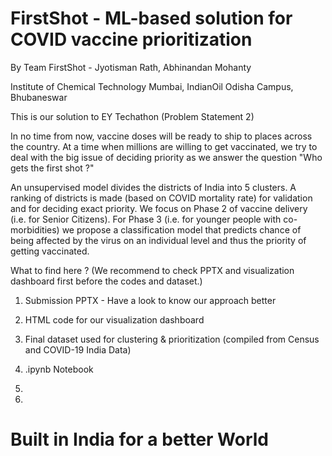 # FirstShot - ML-based solution for COVID vaccine prioritization

By Team FirstShot - Jyotisman Rath, Abhinandan Mohanty

Institute of Chemical Technology Mumbai, IndianOil Odisha Campus, Bhubaneswar

This is our solution to EY Techathon (Problem Statement 2)

In no time from now, vaccine doses will be ready to ship to places across the country. At a time when millions are willing to get vaccinated, we try to deal with the big issue of deciding priority as we answer the question "Who gets the first shot ?"

An unsupervised model divides the districts of India into 5 clusters. A ranking of districts is made (based on COVID mortality rate) for validation and for deciding exact priority. We focus on Phase 2 of vaccine delivery (i.e. for Senior Citizens). 
For Phase 3 (i.e. for younger people with co-morbidities) we propose a classification model that predicts chance of being affected by the virus on an individual level and thus the priority of getting vaccinated.

What to find here ? 
(We recommend to check PPTX and visualization dashboard first before the codes and dataset.)

1. Submission PPTX - Have a look to know our approach better
2. HTML code for our visualization dashboard

3. Final dataset used for clustering & prioritization (compiled from Census and COVID-19 India Data)
4. .ipynb Notebook 
5.
6.

# Built in India for a better World

